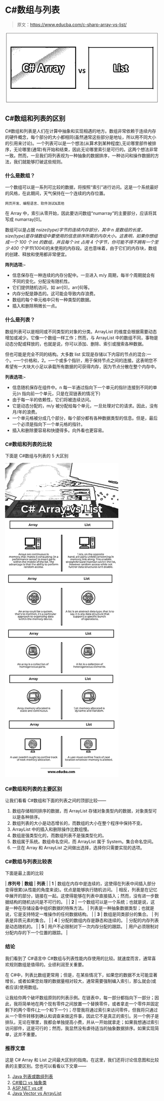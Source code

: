 # C#数组与列表

> 原文：<https://www.educba.com/c-sharp-array-vs-list/>

![C# Array vs List](img/a066b9b3642e6db447b035eefab3f70f.png)



## C#数组和列表的区别

C#数组和列表是人们在计算中抽象和实现相遇的地方。数组非常依赖于连续内存的硬件概念，每个部分的大小都相同(虽然通常这些部分是地址，所以用不同大小的引用来讨论)。一个列表可以是一个想法(从算术到某种程度),无论哪里部件被排序，无论哪里(通常)有开始和结束，因此无论哪里索引是可行的。这两个想法非常一致。然而，一旦我们将列表视为一种抽象的数据排序，一种访问和操作数据的方法，我们就能够打破这些规则。

### 什么是数组？

一个数组可以是一系列可比较的数据，将按照“索引”进行访问。这是一个系统最好的风格，在此期间，天气保持在一个连续的内存位置。

<small>网页开发、编程语言、软件测试&其他</small>

在 Array 中，索引从零开始，因此要访问数组“numarray”的主要部分，应该将其写成 numarray[0]。

数组可以是占据 n*size(type)字节的连续内存部分，其中 n 是数组的长度，size(type)是存储数组中要使用的信息排序所需的内存大小。这表明，如果你想组成一个 100 个 int 的数组，并且每个 int 占用 4 个字节，你可能不得不拥有一个至少 400 个字节(100*4)的未使用的内存段。这也意味着，由于它们的内存块，数组的创建、释放和使用都非常便宜。

**阵列选项:-**

*   信息保存在一种连续的内存分配中。一旦进入 m/y 周期，每半个周期就会有不同的变化。分配没有随机性。
*   它们提供随机访问，如 arr[0]，arr[6]等。
*   内存分配是静态的。这可能会导致内存浪费。
*   数组的每个单元格中只有一种类型的数据。
*   插入和删除稍微长一点。

### 什么是列表？

数组列表可以是相同或不同类型的对象的分类。ArrayList 的维度会根据需要动态增加或减少。它像一个数组一样工作；然而，与 ArrayList 中的数组不同，事物是动态分配或释放的，也就是说，你可以添加、删除、索引或搜索各种数据。

但也可能是完全不同的结构。大多数 list 实现是存储以下内容的节点的混合:一个。–一个价格和，2。–一个或多个指针，用于保持节点之间的连接。这表明您不希望有一大块大小足以承载所有数据的可获得内存，因为节点分散在整个内存中。

**列表选项:-**

*   信息随机保存在组件中。n 每一半通过指向下一个单元的指针连接到不同的单元(n 指向前一个单元，只是在双链表的情况下)
*   由于每一半的依赖性，它们将被连续访问。
*   它是动态分配的，m/y 被分配给每个单元，一旦处理对它的请求。因此，没有月/年的浪费。
*   一个单元格被分成几个部分，每个部分都有各种数据类型的信息。但是，最后一个必须是指向下一个单元格的指针。
*   插入和删除要容易和快捷得多。向外看也更容易。

### C#数组和列表的比较

下面是 C#数组与列表的 5 大区别

![C# Array Vs List Infographics](img/8ee9a01a54a5eb73d1e53dd157265e79.png)



### C#数组和列表的主要区别

让我们看看 C#数组和下面的列表之间的顶部比较——

1.  数组存储相同排序的数据，而 ArrayList 存储对象类型内的数据，对象类型可以是各种排序。
2.  数组列表的大小是动态增长的，而数组的大小在整个程序中保持不变。
3.  ArrayList 中的插入和删除操作比数组慢。
4.  数组是强类型化的，而数组列表不是强类型化的。
5.  数组属于系统。数组命名空间，而 ArrayList 属于 System。集合命名空间。
6.  一旦在 Array 和 ArrayList 之间做出选择，选择你只需要实现的选项。

### C#数组与列表比较表

下面是最上面的比较

| **序列号** | **数组** | **列表** |
| **1** | 数组在内存中是连续的，这使得在列表中间插入部分变得很累(从性能的角度来说)。优点是能够执行随机访问。 | 相反，列表是在记忆中展开的部分，链接在一起。这使得能够在列表中直接插入；然而，没有进一步数据结构的随机访问是不可行的。 |
| **2** | 一个数组可以是一个系统；也就是说，这是一种在存储设备中组织数据的特殊方法。 | 列表是一种抽象数据类型；也就是说，它是支持特定一堆操作的任何数据结构。 |
| **3** | 数组是同类部分的集合。 | 列表是异质元素的集合。 |
| **4** | 分配的数组内存是静态和连续的。 | 分配的内存列表是动态随机的。 |
| **5** | 用户不必限制对下一次内存分配的跟踪。 | 用户必须限制对分配内存的下一个位置的跟踪。 |

### 结论

我们看到了 C#语言中 C#数组与列表性能内存使用的比较。就速度而言，通常喜欢规则数组是值得的。业绩利润至关重要。

在 C#中，列表比数组更常用；但是，在某些情况下，如果您的数据不太可能显著增长，或者如果您处理的数据量相对较大，通常需要强制编入索引，那么就会(或者应该)使用数组。

让我给你两个破坏数组原则的列表示例。在链表中，每一部分都指向下一部分；因此，我将简单地在两个现有零件之间放置一个替换零件，或者拿走一个零件并固定剩下的两个零件(上一个和下一个)；尽管我将通过索引来访问零件，但我将只通过从一个零件转移到确认和调查来做这件事，因此它不是真正的索引。另一个例子是排队，无论在哪里，我都会单独提高小费，并从一开始就拿走；如果我想通过索引访问部件，这是可行的；然而，我显然没有虐待适当的抽象数据排序。如果实现简单，这并不重要。

### 推荐文章

这是 C# Array 和 List 之间最大区别的指南。在这里，我们还将讨论信息图和比较表的主要区别。您也可以看看以下文章——

1.  [Java 列表或数组列表](https://www.educba.com/java-list-vs-array-list/)
2.  [C#接口 vs 抽象类](https://www.educba.com/c-sharp-interface-vs-abstract-class/)
3.  [ASP.NET vs c#](https://www.educba.com/asp-net-vs-c-sharp/)
4.  [Java Vector vs ArrayList](https://www.educba.com/java-vector-vs-arraylist/)





